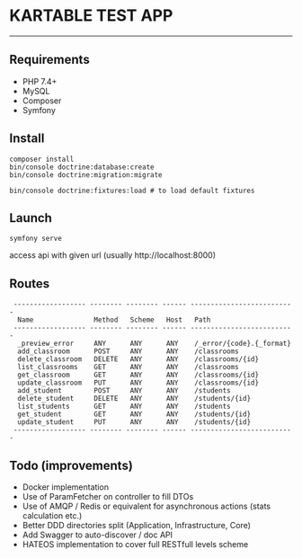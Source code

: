 # KARTABLE TEST APP
---

## Requirements 

- PHP 7.4+
- MySQL
- Composer
- Symfony

## Install 

```
composer install
bin/console doctrine:database:create
bin/console doctrine:migration:migrate

bin/console doctrine:fixtures:load # to load default fixtures
```

## Launch

```
symfony serve
```

access api with given url (usually http://localhost:8000)

## Routes

```
 ------------------ -------- -------- ------ --------------------------
  Name               Method   Scheme   Host   Path                     
 ------------------ -------- -------- ------ --------------------------
  _preview_error     ANY      ANY      ANY    /_error/{code}.{_format}
  add_classroom      POST     ANY      ANY    /classrooms
  delete_classroom   DELETE   ANY      ANY    /classrooms/{id}
  list_classrooms    GET      ANY      ANY    /classrooms
  get_classroom      GET      ANY      ANY    /classrooms/{id}
  update_classroom   PUT      ANY      ANY    /classrooms/{id}
  add_student        POST     ANY      ANY    /students
  delete_student     DELETE   ANY      ANY    /students/{id}
  list_students      GET      ANY      ANY    /students
  get_student        GET      ANY      ANY    /students/{id}
  update_student     PUT      ANY      ANY    /students/{id}
 ------------------ -------- -------- ------ --------------------------

```


## Todo (improvements)

- Docker implementation
- Use of ParamFetcher on controller to fill DTOs
- Use of AMQP / Redis or equivalent for asynchronous actions (stats calculation etc.)
- Better DDD directories split (Application, Infrastructure, Core)
- Add Swagger to auto-discover / doc API
- HATEOS implementation to cover full RESTfull levels scheme

